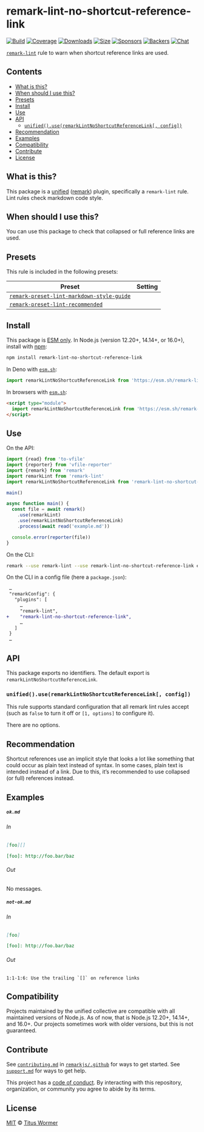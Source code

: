 <!--This file is generated-->

# remark-lint-no-shortcut-reference-link

[![Build][build-badge]][build]
[![Coverage][coverage-badge]][coverage]
[![Downloads][downloads-badge]][downloads]
[![Size][size-badge]][size]
[![Sponsors][sponsors-badge]][collective]
[![Backers][backers-badge]][collective]
[![Chat][chat-badge]][chat]

[`remark-lint`][mono] rule to warn when shortcut reference links are used.

## Contents

* [What is this?](#what-is-this)
* [When should I use this?](#when-should-i-use-this)
* [Presets](#presets)
* [Install](#install)
* [Use](#use)
* [API](#api)
  * [`unified().use(remarkLintNoShortcutReferenceLink[, config])`](#unifieduseremarklintnoshortcutreferencelink-config)
* [Recommendation](#recommendation)
* [Examples](#examples)
* [Compatibility](#compatibility)
* [Contribute](#contribute)
* [License](#license)

## What is this?

This package is a [unified][] ([remark][]) plugin, specifically a `remark-lint`
rule.
Lint rules check markdown code style.

## When should I use this?

You can use this package to check that collapsed or full reference links
are used.

## Presets

This rule is included in the following presets:

| Preset | Setting |
| - | - |
| [`remark-preset-lint-markdown-style-guide`](https://github.com/remarkjs/remark-lint/tree/main/packages/remark-preset-lint-markdown-style-guide) | |
| [`remark-preset-lint-recommended`](https://github.com/remarkjs/remark-lint/tree/main/packages/remark-preset-lint-recommended) | |

## Install

This package is [ESM only][esm].
In Node.js (version 12.20+, 14.14+, or 16.0+), install with [npm][]:

```sh
npm install remark-lint-no-shortcut-reference-link
```

In Deno with [`esm.sh`][esmsh]:

```js
import remarkLintNoShortcutReferenceLink from 'https://esm.sh/remark-lint-no-shortcut-reference-link@3'
```

In browsers with [`esm.sh`][esmsh]:

```html
<script type="module">
  import remarkLintNoShortcutReferenceLink from 'https://esm.sh/remark-lint-no-shortcut-reference-link@3?bundle'
</script>
```

## Use

On the API:

```js
import {read} from 'to-vfile'
import {reporter} from 'vfile-reporter'
import {remark} from 'remark'
import remarkLint from 'remark-lint'
import remarkLintNoShortcutReferenceLink from 'remark-lint-no-shortcut-reference-link'

main()

async function main() {
  const file = await remark()
    .use(remarkLint)
    .use(remarkLintNoShortcutReferenceLink)
    .process(await read('example.md'))

  console.error(reporter(file))
}
```

On the CLI:

```sh
remark --use remark-lint --use remark-lint-no-shortcut-reference-link example.md
```

On the CLI in a config file (here a `package.json`):

```diff
 …
 "remarkConfig": {
   "plugins": [
     …
     "remark-lint",
+    "remark-lint-no-shortcut-reference-link",
     …
   ]
 }
 …
```

## API

This package exports no identifiers.
The default export is `remarkLintNoShortcutReferenceLink`.

### `unified().use(remarkLintNoShortcutReferenceLink[, config])`

This rule supports standard configuration that all remark lint rules accept
(such as `false` to turn it off or `[1, options]` to configure it).

There are no options.

## Recommendation

Shortcut references use an implicit style that looks a lot like something
that could occur as plain text instead of syntax.
In some cases, plain text is intended instead of a link.
Due to this, it’s recommended to use collapsed (or full) references
instead.

## Examples

##### `ok.md`

###### In

```markdown
[foo][]

[foo]: http://foo.bar/baz
```

###### Out

No messages.

##### `not-ok.md`

###### In

```markdown
[foo]

[foo]: http://foo.bar/baz
```

###### Out

```text
1:1-1:6: Use the trailing `[]` on reference links
```

## Compatibility

Projects maintained by the unified collective are compatible with all maintained
versions of Node.js.
As of now, that is Node.js 12.20+, 14.14+, and 16.0+.
Our projects sometimes work with older versions, but this is not guaranteed.

## Contribute

See [`contributing.md`][contributing] in [`remarkjs/.github`][health] for ways
to get started.
See [`support.md`][support] for ways to get help.

This project has a [code of conduct][coc].
By interacting with this repository, organization, or community you agree to
abide by its terms.

## License

[MIT][license] © [Titus Wormer][author]

[build-badge]: https://github.com/remarkjs/remark-lint/workflows/main/badge.svg

[build]: https://github.com/remarkjs/remark-lint/actions

[coverage-badge]: https://img.shields.io/codecov/c/github/remarkjs/remark-lint.svg

[coverage]: https://codecov.io/github/remarkjs/remark-lint

[downloads-badge]: https://img.shields.io/npm/dm/remark-lint-no-shortcut-reference-link.svg

[downloads]: https://www.npmjs.com/package/remark-lint-no-shortcut-reference-link

[size-badge]: https://img.shields.io/bundlephobia/minzip/remark-lint-no-shortcut-reference-link.svg

[size]: https://bundlephobia.com/result?p=remark-lint-no-shortcut-reference-link

[sponsors-badge]: https://opencollective.com/unified/sponsors/badge.svg

[backers-badge]: https://opencollective.com/unified/backers/badge.svg

[collective]: https://opencollective.com/unified

[chat-badge]: https://img.shields.io/badge/chat-discussions-success.svg

[chat]: https://github.com/remarkjs/remark/discussions

[unified]: https://github.com/unifiedjs/unified

[remark]: https://github.com/remarkjs/remark

[mono]: https://github.com/remarkjs/remark-lint

[esm]: https://gist.github.com/sindresorhus/a39789f98801d908bbc7ff3ecc99d99c

[esmsh]: https://esm.sh

[npm]: https://docs.npmjs.com/cli/install

[health]: https://github.com/remarkjs/.github

[contributing]: https://github.com/remarkjs/.github/blob/main/contributing.md

[support]: https://github.com/remarkjs/.github/blob/main/support.md

[coc]: https://github.com/remarkjs/.github/blob/main/code-of-conduct.md

[license]: https://github.com/remarkjs/remark-lint/blob/main/license

[author]: https://wooorm.com
